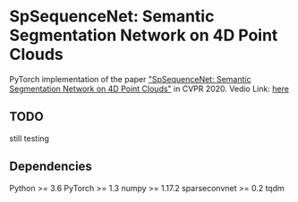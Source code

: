 # SpSequenceNet: Semantic Segmentation Network on 4D Point Clouds

PyTorch implementation of the paper ["SpSequenceNet: Semantic Segmentation Network on 4D Point Clouds"](https://openaccess.thecvf.com/content_CVPR_2020/html/Shi_SpSequenceNet_Semantic_Segmentation_Network_on_4D_Point_Clouds_CVPR_2020_paper.html) in CVPR 2020. Vedio Link: [here](https://drive.google.com/file/d/1HYnPqdDZn0cphLkptWlhhFe6PlWCPeNt/view?usp=sharing)

## TODO

still testing


## Dependencies

Python >= 3.6
PyTorch >= 1.3
numpy >= 1.17.2
sparseconvnet >= 0.2
tqdm

